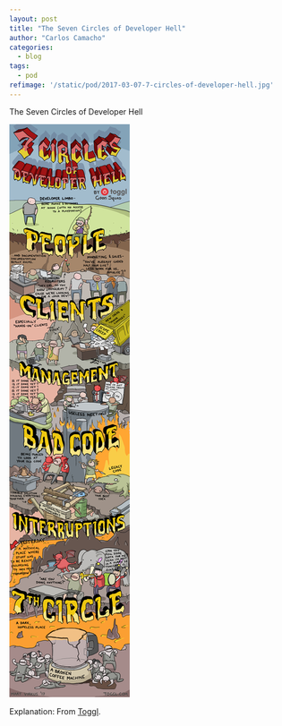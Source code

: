 ```yaml
---
layout: post
title: "The Seven Circles of Developer Hell"
author: "Carlos Camacho"
categories:
  - blog
tags:
  - pod
refimage: '/static/pod/2017-03-07-7-circles-of-developer-hell.jpg'
---
```

The Seven Circles of Developer Hell

![](/static/pod/2017-03-07-7-circles-of-developer-hell.jpg)

Explanation: From [Toggl](https://blog.toggl.com/2017/02/seven-circles-of-developer-hell/).
